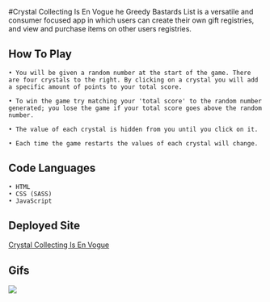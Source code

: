 #Crystal Collecting Is En Vogue
he Greedy Bastards List is a versatile and consumer focused app in which users can create their own gift registries, and view and purchase items on other users registries.

## How To Play

    • You will be given a random number at the start of the game. There are four crystals to the right. By clicking on a crystal you will add a specific amount of points to your total score.

    • To win the game try matching your 'total score' to the random number generated; you lose the game if your total score goes above the random number.

    • The value of each crystal is hidden from you until you click on it.

    • Each time the game restarts the values of each crystal will change.

## Code Languages

    • HTML
    • CSS (SASS)
    • JavaScript

## Deployed Site

[Crystal Collecting Is En Vogue](file:///Users/arohadobson/Dev/homework/unit-4-game/index.html)

## Gifs

![](http://www.giphy.com/gifs/pOgQzowqQgTdYIr9m1)
